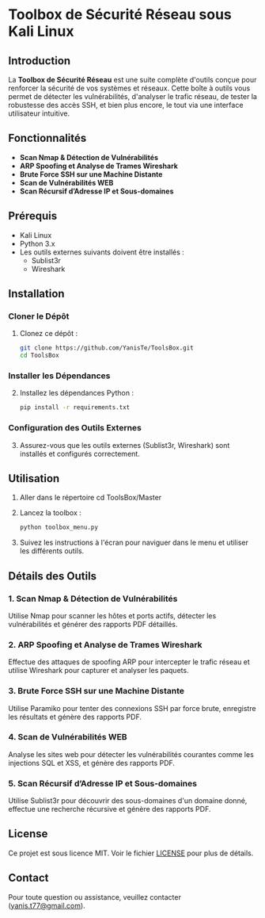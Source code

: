 # Toolbox de Sécurité Réseau sous Kali Linux

## Introduction
La **Toolbox de Sécurité Réseau** est une suite complète d'outils conçue pour renforcer la sécurité de vos systèmes et réseaux. Cette boîte à outils vous permet de détecter les vulnérabilités, d'analyser le trafic réseau, de tester la robustesse des accès SSH, et bien plus encore, le tout via une interface utilisateur intuitive.

## Fonctionnalités
- **Scan Nmap & Détection de Vulnérabilités**
- **ARP Spoofing et Analyse de Trames Wireshark**
- **Brute Force SSH sur une Machine Distante**
- **Scan de Vulnérabilités WEB**
- **Scan Récursif d’Adresse IP et Sous-domaines**

## Prérequis
- Kali Linux
- Python 3.x
- Les outils externes suivants doivent être installés :
  - Sublist3r
  - Wireshark

## Installation

### Cloner le Dépôt
1. Clonez ce dépôt :
    ```bash
    git clone https://github.com/YanisTe/ToolsBox.git
    cd ToolsBox
    ```

### Installer les Dépendances
2. Installez les dépendances Python :
    ```bash
    pip install -r requirements.txt
    ```

### Configuration des Outils Externes
3. Assurez-vous que les outils externes (Sublist3r, Wireshark) sont installés et configurés correctement.

## Utilisation
1. Aller dans le répertoire cd ToolsBox/Master
2. Lancez la toolbox :
    ```bash
    python toolbox_menu.py
    ```

2. Suivez les instructions à l'écran pour naviguer dans le menu et utiliser les différents outils.

## Détails des Outils
### 1. Scan Nmap & Détection de Vulnérabilités
Utilise Nmap pour scanner les hôtes et ports actifs, détecter les vulnérabilités et générer des rapports PDF détaillés.

### 2. ARP Spoofing et Analyse de Trames Wireshark
Effectue des attaques de spoofing ARP pour intercepter le trafic réseau et utilise Wireshark pour capturer et analyser les paquets.

### 3. Brute Force SSH sur une Machine Distante
Utilise Paramiko pour tenter des connexions SSH par force brute, enregistre les résultats et génère des rapports PDF.

### 4. Scan de Vulnérabilités WEB
Analyse les sites web pour détecter les vulnérabilités courantes comme les injections SQL et XSS, et génère des rapports PDF.

### 5. Scan Récursif d’Adresse IP et Sous-domaines
Utilise Sublist3r pour découvrir des sous-domaines d'un domaine donné, effectue une recherche récursive et génère des rapports PDF.

## License
Ce projet est sous licence MIT. Voir le fichier [LICENSE](LICENSE) pour plus de détails.

## Contact
Pour toute question ou assistance, veuillez contacter (yanis.t77@gmail.com).
